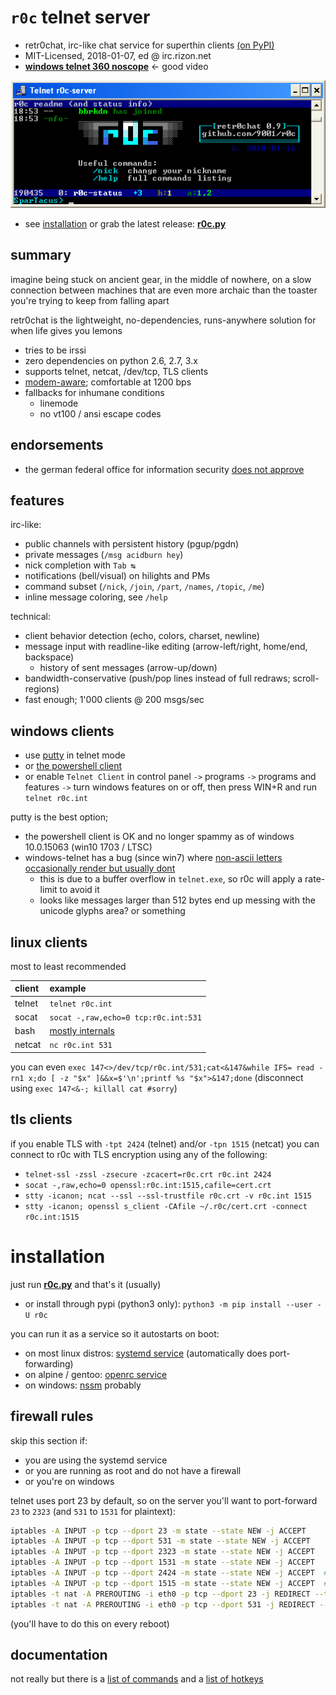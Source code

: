 # `r0c` telnet server

* retr0chat, irc-like chat service for superthin clients [(on PyPI)](https://pypi.org/project/r0c/)
* MIT-Licensed, 2018-01-07, ed @ irc.rizon.net
* **[windows telnet 360 noscope](https://ocv.me/r0c.webm)** <- good video

![screenshot of telnet connected to a r0c server](docs/r0c.png)

* see [installation](#installation) or grab the latest release: **[r0c.py](https://github.com/9001/r0c/releases/latest/download/r0c.py)**

## summary

imagine being stuck on ancient gear, in the middle of nowhere, on a slow connection between machines that are even more archaic than the toaster you're trying to keep from falling apart

retr0chat is the lightweight, no-dependencies, runs-anywhere solution for when life gives you lemons

* tries to be irssi
* zero dependencies on python 2.6, 2.7, 3.x
* supports telnet, netcat, /dev/tcp, TLS clients
* [modem-aware](https://ocv.me/r0c-2400.webm); comfortable at 1200 bps
* fallbacks for inhumane conditions
  * linemode
  * no vt100 / ansi escape codes

## endorsements

* the german federal office for information security [does not approve](https://ocv.me/stuff/r0c-bsi.png)

## features

irc-like:
* public channels with persistent history (pgup/pgdn)
* private messages (`/msg acidburn hey`)
* nick completion with `Tab ↹`
* notifications (bell/visual) on hilights and PMs
* command subset (`/nick`, `/join`, `/part`, `/names`, `/topic`, `/me`)
* inline message coloring, see `/help`

technical:
* client behavior detection (echo, colors, charset, newline)
* message input with readline-like editing (arrow-left/right, home/end, backspace)
  * history of sent messages (arrow-up/down)
* bandwidth-conservative (push/pop lines instead of full redraws; scroll-regions)
* fast enough; 1'000 clients @ 200 msgs/sec

## windows clients

* use [putty](https://the.earth.li/~sgtatham/putty/latest/w32/putty.exe) in telnet mode
* or [the powershell client](clients/powershell.ps1)
* or enable `Telnet Client` in control panel `->` programs `->` programs and features `->` turn windows features on or off, then press WIN+R and run `telnet r0c.int`

putty is the best option;
* the powershell client is OK and no longer spammy as of windows 10.0.15063 (win10 1703 / LTSC)
* windows-telnet has a bug (since win7) where [non-ascii letters occasionally render but usually dont](https://ocv.me/stuff/win10-telnet.webm)
  * this is due to a buffer overflow in `telnet.exe`, so r0c will apply a rate-limit to avoid it
  * looks like messages larger than 512 bytes end up messing with the unicode glyphs area? or something

## linux clients

most to least recommended

| client | example |
| :---   | :---    |
| telnet | `telnet r0c.int` |
| socat  | `socat -,raw,echo=0 tcp:r0c.int:531` |
| bash   | [mostly internals](clients/bash.sh) |
| netcat | `nc r0c.int 531` |

you can even `exec 147<>/dev/tcp/r0c.int/531;cat<&147&while IFS= read -rn1 x;do [ -z "$x" ]&&x=$'\n';printf %s "$x">&147;done` (disconnect using `exec 147<&-; killall cat #sorry`)

## tls clients

if you enable TLS with `-tpt 2424` (telnet) and/or `-tpn 1515` (netcat) you can connect to r0c with TLS encryption using any of the following:

* `telnet-ssl -zssl -zsecure -zcacert=r0c.crt r0c.int 2424`
* `socat -,raw,echo=0 openssl:r0c.int:1515,cafile=cert.crt`
* `stty -icanon; ncat --ssl --ssl-trustfile r0c.crt -v r0c.int 1515`
* `stty -icanon; openssl s_client -CAfile ~/.r0c/cert.crt -connect r0c.int:1515`



# installation

just run **[r0c.py](https://github.com/9001/r0c/releases/latest/download/r0c.py)** and that's it (usually)

* or install through pypi (python3 only): `python3 -m pip install --user -U r0c`

you can run it as a service so it autostarts on boot:

* on most linux distros: [systemd service](docs/systemd/r0c.service) (automatically does port-forwarding)
* on alpine / gentoo: [openrc service](docs/openrc/r0c)
* on windows: [nssm](https://nssm.cc/) probably

## firewall rules

skip this section if:
* you are using the systemd service
* or you are running as root and do not have a firewall
* or you're on windows

telnet uses port 23 by default, so on the server you'll want to port-forward `23` to `2323` (and `531` to `1531` for plaintext):

```bash
iptables -A INPUT -p tcp --dport 23 -m state --state NEW -j ACCEPT
iptables -A INPUT -p tcp --dport 531 -m state --state NEW -j ACCEPT
iptables -A INPUT -p tcp --dport 2323 -m state --state NEW -j ACCEPT
iptables -A INPUT -p tcp --dport 1531 -m state --state NEW -j ACCEPT
iptables -A INPUT -p tcp --dport 2424 -m state --state NEW -j ACCEPT  # tls telnet
iptables -A INPUT -p tcp --dport 1515 -m state --state NEW -j ACCEPT  # tls netcat
iptables -t nat -A PREROUTING -i eth0 -p tcp --dport 23 -j REDIRECT --to-port 2323
iptables -t nat -A PREROUTING -i eth0 -p tcp --dport 531 -j REDIRECT --to-port 1531
```

(you'll have to do this on every reboot)

## documentation

not really but there is a [list of commands](docs/help-commands.md) and a [list of hotkeys](docs/help-hotkeys.md)
